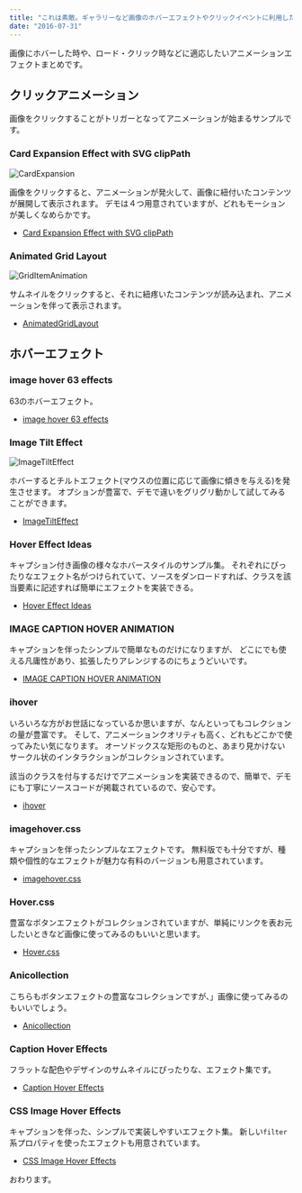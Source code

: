 ```yaml
---
title: "これは素敵。ギャラリーなど画像のホバーエフェクトやクリックイベントに利用したいエフェクトサンプル集 - 『animation』"
date: "2016-07-31"
---
```


画像にホバーした時や、ロード・クリック時などに適応したいアニメーションエフェクトまとめです。

## クリックアニメーション

画像をクリックすることがトリガーとなってアニメーションが始まるサンプルです。

### Card Expansion Effect with SVG clipPath

![CardExpansion](images/CardExpansion.jpg)

画像をクリックすると、アニメーションが発火して、画像に紐付いたコンテンツが展開して表示されます。 デモは４つ用意されていますが、どれもモーションが美しくなめらかです。

- [Card Expansion Effect with SVG clipPath](http://tympanus.net/Development/CardExpansion/)

### Animated Grid Layout

![GridItemAnimation](images/GridItemAnimation.jpg)

サムネイルをクリックすると、それに紐疼いたコンテンツが読み込まれ、アニメーションを伴って表示されます。

- [AnimatedGridLayout](http://tympanus.net/Development/AnimatedGridLayout/)

## ホバーエフェクト

### image hover 63 effects

63のホバーエフェクト。

- [image hover 63 effects](http://codepen.io/maheshambure21/pen/kXwgyJ)

### Image Tilt Effect

![ImageTiltEffect](images/ImageTiltEffect.jpg)

ホバーするとチルトエフェクト(マウスの位置に応じて画像に傾きを与える)を発生させます。 オプションが豊富で、デモで違いをグリグリ動かして試してみることができます。

- [ImageTiltEffect](http://tympanus.net/Development/ImageTiltEffect/)

### Hover Effect Ideas

キャプション付き画像の様々なホバースタイルのサンプル集。 それぞれにぴったりなエフェクト名がつけられていて、ソースをダンロードすれば、クラスを該当要素に記述すれば簡単にエフェクトを実装できる。

- [Hover Effect Ideas](http://tympanus.net/Development/HoverEffectIdeas/)

### IMAGE CAPTION HOVER ANIMATION

キャプションを伴ったシンプルで簡単なものだけになりますが、 どこにでも使える凡庸性があり、拡張したりアレンジするのにちょうどいいです。

- [IMAGE CAPTION HOVER ANIMATION](http://hasinhayder.github.io/ImageCaptionHoverAnimation/)

### ihover

いろいろな方がお世話になっているか思いますが、なんといってもコレクションの量が豊富です。 そして、アニメーションクオリティも高く、どれもどこかで使ってみたい気になります。 オーソドックスな矩形のものと、あまり見かけないサークル状のインタラクションがコレクションされています。

該当のクラスを付与するだけでアニメーションを実装できるので、簡単で、デモにも丁寧にソースコードが掲載されているので、安心です。

- [ihover](http://gudh.github.io/ihover/dist/)

### imagehover.css

キャプションを伴ったシンプルなエフェクトです。 無料版でも十分ですが、種類や個性的なエフェクトが魅力な有料のバージョンも用意されています。

- [imagehover.css](http://imagehover.io/)

### Hover.css

豊富なボタンエフェクトがコレクションされていますが、単純にリンクを表お元したいときなど画像に使ってみるのもいいと思います。

- [Hover.css](http://ianlunn.github.io/Hover/)

### Anicollection

こちらもボタンエフェクトの豊富なコレクションですが、」画像に使ってみるのもいいでしょう。

- [Anicollection](http://anicollection.github.io/)

### Caption Hover Effects

フラットな配色やデザインのサムネイルにぴったりな、エフェクト集です。

- [Caption Hover Effects](http://tympanus.net/Tutorials/CaptionHoverEffects/)

### CSS Image Hover Effects

キャプションを伴った、シンプルで実装しやすいエフェクト集。 新しい`filter`系プロパティを使ったエフェクトも用意されています。

- [CSS Image Hover Effects](http://codepen.io/nxworld/pen/ZYNOBZ)

おわります。
